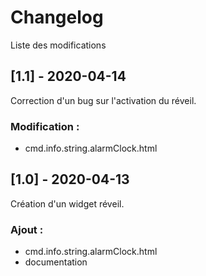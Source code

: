 # Changelog
Liste des modifications

## [1.1] - 2020-04-14
Correction d'un bug sur l'activation du réveil.
### Modification :
- cmd.info.string.alarmClock.html

## [1.0] - 2020-04-13
Création d'un widget réveil.
### Ajout :
- cmd.info.string.alarmClock.html
- documentation